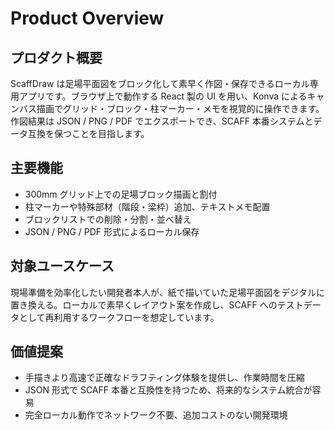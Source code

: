 # Product Overview

## プロダクト概要
ScaffDraw は足場平面図をブロック化して素早く作図・保存できるローカル専用アプリです。ブラウザ上で動作する React 製の UI を用い、Konva によるキャンバス描画でグリッド・ブロック・柱マーカー・メモを視覚的に操作できます。作図結果は JSON / PNG / PDF でエクスポートでき、SCAFF 本番システムとデータ互換を保つことを目指します。

## 主要機能
- 300mm グリッド上での足場ブロック描画と割付
- 柱マーカーや特殊部材（階段・梁枠）追加、テキストメモ配置
- ブロックリストでの削除・分割・並べ替え
- JSON / PNG / PDF 形式によるローカル保存

## 対象ユースケース
現場準備を効率化したい開発者本人が、紙で描いていた足場平面図をデジタルに置き換える。ローカルで素早くレイアウト案を作成し、SCAFF へのテストデータとして再利用するワークフローを想定しています。

## 価値提案
- 手描きより高速で正確なドラフティング体験を提供し、作業時間を圧縮
- JSON 形式で SCAFF 本番と互換性を持つため、将来的なシステム統合が容易
- 完全ローカル動作でネットワーク不要、追加コストのない開発環境

